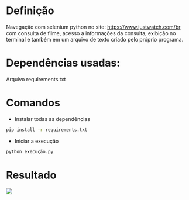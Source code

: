 # Definição

Navegação com selenium python no site: https://www.justwatch.com/br com consulta de filme, acesso a informações da consulta, exibição no terminal e também em um arquivo de texto  criado pelo próprio programa.

# Dependências usadas:

Arquivo requirements.txt

# Comandos

- Instalar todas as dependências

```bash
pip install -r requirements.txt
```

- Iniciar a execução

```bash
python execução.py
```

# Resultado

<span>
      <img src="https://user-images.githubusercontent.com/85804895/155857112-fcb2fcec-be38-475a-8b02-c8ed131f50e7.gif">
</span>
